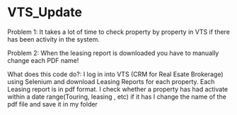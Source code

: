 # VTS_Update

Problem 1: It takes a lot of time to check property by property in VTS if there has been activity in the system.

Problem 2: When the leasing report is downloaded you have to manually change each PDF name!

What does this code do?: I log in into VTS (CRM for Real Esate Brokerage) using Selenium and download Leasing Reports for each property.
Each Leasing report is in pdf format. I check whether a property has had activate within a date range(Touring, leasing , etc) if it has
I change the name of the pdf file and save it in my folder
